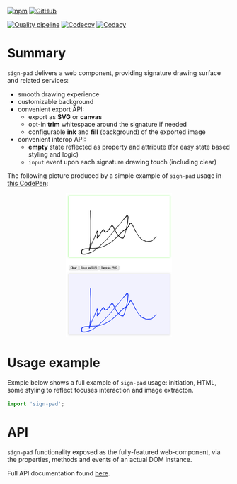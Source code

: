 [![npm](https://img.shields.io/npm/v/sign-pad.svg?label=npm%20sign-pad)](https://www.npmjs.com/package/sign-pad)
[![GitHub](https://img.shields.io/github/license/gullerya/sign-pad.svg)](https://github.com/gullerya/sign-pad)

[![Quality pipeline](https://github.com/gullerya/sign-pad/actions/workflows/quality.yml/badge.svg)](https://github.com/gullerya/sign-pad/actions/workflows/quality.yml)
[![Codecov](https://img.shields.io/codecov/c/github/gullerya/sign-pad/main.svg)](https://codecov.io/gh/gullerya/sign-pad/branch/main)
[![Codacy](https://img.shields.io/codacy/grade/375f658061bf4150b8a9125b5fe460ae.svg?logo=codacy)](https://app.codacy.com/gh/gullerya/sign-pad/dashboard)

# Summary

`sign-pad` delivers a web component, providing signature drawing surface and related services:
- smooth drawing experience
- customizable background
- convenient export API:
	- export as **SVG** or **canvas**
	- opt-in **trim** whitespace around the signature if needed
	- configurable **ink** and **fill** (background) of the exported image
- convenient interop API:
	- **empty** state reflected as property and attribute (for easy state based styling and logic)
	- `input` event upon each signature drawing touch (including clear)

The following picture produced by a simple example of `sign-pad` usage in [this CodePen](https://codepen.io/gullerya/pen/ZEBbGeO):

<p align="center">
	<img src="docs/images/example.png" alt="sign-pad example" width="240px"/>
</p>

# Usage example

Exmple below shows a full example of `sign-pad` usage: initiation, HTML, some styling to reflect focuses interaction and image extracton.

```js
import 'sign-pad';
```

# API

`sign-pad` functionality exposed as the fully-featured web-component, via the properties, methods and events of an actual DOM instance.

Full API documentation found [here](./docs/api.md).